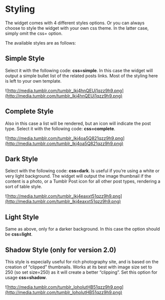 # Styling #

The widget comes with 4 different styles options. Or you can always choose to style the widget with your own css theme. In the latter case, simply omit the css= option.

The available styles are as follows:

## Simple Style ##

Select it with the following code: **css=simple**. In this case the widget will output a simple bullet list of the related posts links. Most of the styling here is left to your own template.

![http://media.tumblr.com/tumblr_lkj4hnQEUj1qzz9h9.png](http://media.tumblr.com/tumblr_lkj4hnQEUj1qzz9h9.png)

## Complete Style ##

Also in this case a list will be rendered, but an icon will indicate the post type. Select it with the following code: **css=complete**.

![http://media.tumblr.com/tumblr_lkj4oa5Q821qzz9h9.png](http://media.tumblr.com/tumblr_lkj4oa5Q821qzz9h9.png)

## Dark Style ##

Select with the following code: **css=dark**. Is useful if you’re using a white or very light background. The widget will output the image thumbnail if the content is a photo, or a Tumblr Post icon for all other post types, rendering a sort of table style.

![http://media.tumblr.com/tumblr_lkj4eaxxt51qzz9h9.png](http://media.tumblr.com/tumblr_lkj4eaxxt51qzz9h9.png)

## Light Style ##

Same as above, only for a darker background. In this case the option should be **css=light**.

## Shadow Style (only for version 2.0) ##

This style is especially useful for rich photography site, and is based on the creation of “clipped” thumbnails. Works at its best with image size set to 250 (so set size=250) as it will create a better “clipping”. Set this option for usage **css=shadow**.

![http://media.tumblr.com/tumblr_loholutHB51qzz9h9.png](http://media.tumblr.com/tumblr_loholutHB51qzz9h9.png)

